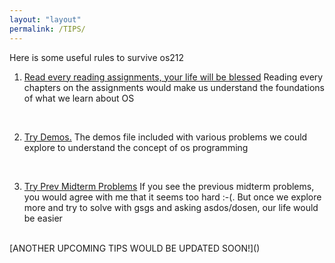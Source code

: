 ```yaml
---
layout: "layout"
permalink: /TIPS/
---
```


Here is some useful rules to survive os212

1. [Read every reading assignments, your life will be blessed]() 
Reading every chapters on the assignments would make us understand the foundations of what we learn about OS

<br>

2. [Try Demos.]()
The demos file included with various problems we could explore to understand the concept of os programming

<br>

3. [Try Prev Midterm Problems]()
If you see the previous midterm problems, you would agree with me that it seems too hard :-(. But once we explore more and try to solve with gsgs and asking asdos/dosen, our life would be easier

<br>
[ANOTHER UPCOMING TIPS WOULD BE UPDATED SOON!]()
